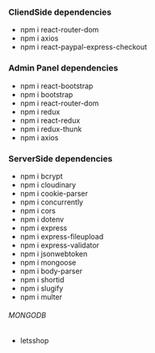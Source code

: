 ### CliendSide dependencies
- npm i react-router-dom 
- npm i axios 
- npm i react-paypal-express-checkout

### Admin Panel dependencies
- npm i react-bootstrap
- npm i bootstrap
- npm i react-router-dom
- npm i redux
- npm i react-redux
- npm i redux-thunk
- npm i axios

### ServerSide dependencies
- npm i bcrypt 
- npm i cloudinary 
- npm i cookie-parser 
- npm i concurrently 
- npm i cors 
- npm i dotenv 
- npm i express 
- npm i express-fileupload 
- npm i express-validator 
- npm i jsonwebtoken 
- npm i mongoose
- npm i body-parser
- npm i shortid
- npm i slugify
- npm i multer

###### MONGODB
- letsshop